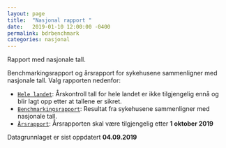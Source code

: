 ```yaml
---
layout: page
title:  "Nasjonal rapport "
date:   2019-01-10 12:00:00 -0400
permalink: bdrbenchmark
categories: nasjonal
---
```


Rapport med nasjonale tall.

Benchmarkingsrapport og årsrapport for sykehusene sammenligner med nasjonale tall. Valg rapporten nedenfor:

* [`Hele landet`](https://bdreg.github.io/benchmark/norge/STOPP): Årskontroll tall for hele landet er ikke tilgjengelig ennå og blir lagt opp etter at tallene er sikret.
* [`Benchmarkingsrapport`](https://bdreg.github.io/benchmark/docs/): Resultat fra sykehusene sammenligner med nasjonale tall.
* [`Årsrapport`](https://bdrreg.github.io/benchmark/arsrapport): Årsrapporten skal være tilgjengelig etter **1 oktober 2019**


Datagrunnlaget er sist oppdatert **04.09.2019**
